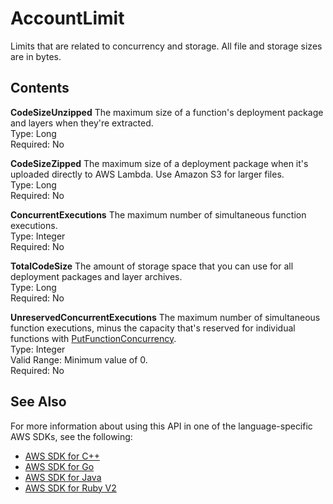# AccountLimit<a name="API_AccountLimit"></a>

Limits that are related to concurrency and storage\. All file and storage sizes are in bytes\.

## Contents<a name="API_AccountLimit_Contents"></a>

 **CodeSizeUnzipped**   <a name="SSS-Type-AccountLimit-CodeSizeUnzipped"></a>
The maximum size of a function's deployment package and layers when they're extracted\.  
Type: Long  
Required: No

 **CodeSizeZipped**   <a name="SSS-Type-AccountLimit-CodeSizeZipped"></a>
The maximum size of a deployment package when it's uploaded directly to AWS Lambda\. Use Amazon S3 for larger files\.  
Type: Long  
Required: No

 **ConcurrentExecutions**   <a name="SSS-Type-AccountLimit-ConcurrentExecutions"></a>
The maximum number of simultaneous function executions\.  
Type: Integer  
Required: No

 **TotalCodeSize**   <a name="SSS-Type-AccountLimit-TotalCodeSize"></a>
The amount of storage space that you can use for all deployment packages and layer archives\.  
Type: Long  
Required: No

 **UnreservedConcurrentExecutions**   <a name="SSS-Type-AccountLimit-UnreservedConcurrentExecutions"></a>
The maximum number of simultaneous function executions, minus the capacity that's reserved for individual functions with [PutFunctionConcurrency](API_PutFunctionConcurrency.md)\.  
Type: Integer  
Valid Range: Minimum value of 0\.  
Required: No

## See Also<a name="API_AccountLimit_SeeAlso"></a>

For more information about using this API in one of the language\-specific AWS SDKs, see the following:
+  [AWS SDK for C\+\+](https://docs.aws.amazon.com/goto/SdkForCpp/lambda-2015-03-31/AccountLimit) 
+  [AWS SDK for Go](https://docs.aws.amazon.com/goto/SdkForGoV1/lambda-2015-03-31/AccountLimit) 
+  [AWS SDK for Java](https://docs.aws.amazon.com/goto/SdkForJava/lambda-2015-03-31/AccountLimit) 
+  [AWS SDK for Ruby V2](https://docs.aws.amazon.com/goto/SdkForRubyV2/lambda-2015-03-31/AccountLimit) 